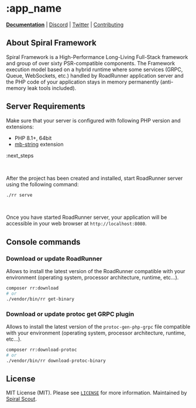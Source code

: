 # :app_name

[**Documentation**](https://spiral.dev/docs) | [Discord](https://discord.gg/TFeEmCs) | [Twitter](https://twitter.com/spiralphp) | [Contributing](https://spiral.dev/docs/about-contributing/)

## About Spiral Framework

Spiral Framework is a High-Performance Long-Living Full-Stack framework and group of over sixty PSR-compatible
components. The Framework execution model based on a hybrid runtime where some services (GRPC, Queue, WebSockets, etc.)
handled by RoadRunner application server and the PHP code of your application stays in memory permanently (anti-memory
leak tools included).

## Server Requirements

Make sure that your server is configured with following PHP version and extensions:

* PHP 8.1+, 64bit
* [mb-string](https://www.php.net/manual/en/intro.mbstring.php) extension

:next_steps

<br />

After the project has been created and installed, start RoadRunner server using the following command:

```bash
./rr serve
```

<br />

Once you have started RoadRunner server, your application will be accessible in your web browser at `http://localhost:8080`.

## Console commands

### Download or update RoadRunner

Allows to install the latest version of the RoadRunner compatible with your environment (operating system, processor
architecture, runtime, etc...).

```bash
composer rr:download
# or
./vendor/bin/rr get-binary
```

### Download or update protoc get GRPC plugin

Allows to install the latest version of the `protoc-gen-php-grpc` file compatible with your environment (operating
system, processor architecture, runtime, etc...).

```bash
composer rr:download-protoc
# or
./vendor/bin/rr download-protoc-binary
```

License
--------
MIT License (MIT). Please see [`LICENSE`](./LICENSE) for more information. Maintained by [Spiral Scout](https://spiralscout.com).
